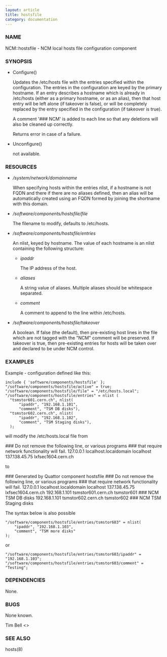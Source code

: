 ```yaml
---
layout: article
title: hostsfile
category: documentation
---
```

### NAME

NCM::hostsfile - NCM local hosts file configuration component

### SYNOPSIS

- Configure()

    Updates the /etc/hosts file with the
    entries specified within the configuration. The entries in the configuration
    are keyed by the primary hostname. If an entry describes a hostname which
    is already in /etc/hosts (either as a primary hostname, or as an alias), then
    that host entry will be left alone (if takeover is false), or will be
    completely replaced by the entry specified in the configuration (if takeover
    is true).

    A comment '\### NCM' is added to each line so that any deletions will also be 
    cleaned up correctly.

    Returns error in case of a failure.

- Unconfigure()

    not available.

### RESOURCES

- _/system/network/domainname_

    When specifying hosts within the entries nlist, if a hostname is not FQDN
    and there if there are no aliases defined, then an alias will be automatically
    created using an FQDN formed by joining the shortname with 
    this domain.

- _/software/components/hostsfile/file_

    The filename to modify, defaults to /etc/hosts.

- _/software/components/hostsfile/entries_

    An nlist, keyed by hostname. The value of each hostname is an nlist
    containing the following structure:

    - _ipaddr_

        The IP address of the host.

    - _aliases_

        A string value of aliases. Multiple aliases should be whitespace separated.

    - _comment_

        A comment to append to the line within /etc/hosts.

- _/software/components/hostsfile/takeover_

    A boolean. If false (the default), then pre-existing host lines in the file
    which are not tagged with the "NCM" comment will be preserved. 
    If takeover is true,
    then pre-existing entries for hosts will be taken over and declared to be
    under NCM control.

### EXAMPLES

Example - configuration defined like this:

    include { 'software/components/hostsfile' };
    "/software/components/hostsfile/active" = true;
    "/software/components/hostsfile/file" = "/etc/hosts.local";
    "/software/components/hostsfile/entries" = nlist (
      "tsmstor601.cern.ch", nlist(
          "ipaddr", "192.168.1.101",
          "comment", "TSM DB disks"),
      "tsmstor602.cern.ch", nlist(
          "ipaddr", "192.168.1.102",
          "comment", "TSM Staging disks"),
      );

will modify the /etc/hosts.local file from

\### Do not remove the following line, or various programs
\### that require network functionality will fail.
127.0.0.1               localhost.localdomain localhost
137.138.45.75           lxfsec1604.cern.ch

to

\### Generated by Quattor component hostsfile
\### Do not remove the following line, or various programs
\### that require network functionality will fail.
127.0.0.1               localhost.localdomain localhost
137.138.45.75           lxfsec1604.cern.ch
192.168.1.101   tsmstor601.cern.ch tsmstor601 \### NCM TSM DB disks
192.168.1.101   tsmstor602.cern.ch tsmstor602 \### NCM TSM Staging disks

The syntax below is also possible 

    "/software/components/hostsfile/entries/tsmstor603" = nlist(
        "ipaddr", "192.168.1.103",
        "comment", "TSM more disks"
    );

or 

    "/software/components/hostsfile/entries/tsmstor603/ipaddr" = "192.168.1.103";
    "/software/components/hostsfile/entries/tsmstor603/comment" = "Testing";

### DEPENDENCIES

None.

### BUGS

None known.

Tim Bell <>

### SEE ALSO

hosts(8)
